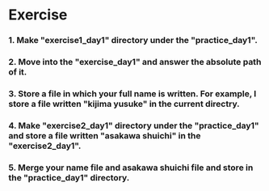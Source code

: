 # Exercise  
### 1. Make "exercise1_day1" directory under the "practice_day1".  
### 2. Move into the "exercise_day1" and answer the absolute path of it.  
### 3. Store a file in which your full name is written. For example, I store a file written "kijima yusuke" in the current directry.  
### 4. Make "exercise2_day1" directory under the "practice_day1" and store a file written "asakawa shuichi" in the "exercise2_day1".  
### 5. Merge your name file and asakawa shuichi file and store in the "practice_day1" directory.  
